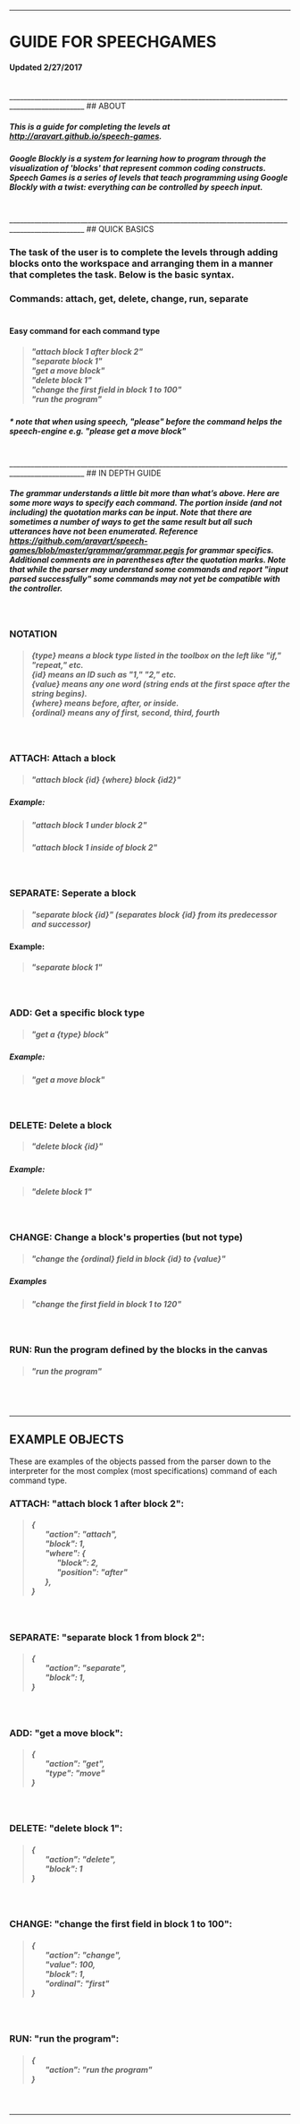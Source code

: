 ___________________________________________________________________________________________________
# GUIDE FOR SPEECHGAMES
#### Updated 2/27/2017

<br/>
___________________________________________________________________________________________________
## ABOUT

##### This is a guide for completing the levels at http://aravart.github.io/speech-games.

##### Google Blockly is a system for learning how to program through the visualization of 'blocks' that represent common coding constructs. Speech Games is a series of levels that teach programming using Google Blockly with a twist: everything can be controlled by speech input.

<br/>
___________________________________________________________________________________________________
## QUICK BASICS

### The task of the user is to complete the levels through adding blocks onto the workspace and arranging them in a manner that  completes the task. Below is the basic syntax.

### Commands: attach, get, delete, change, run, separate <br/> <br/>

#### Easy command for each command type
> ##### "attach block 1 after block 2" <br/> "separate block 1" <br/> "get a move block" <br/> "delete block 1" <br/> "change the first field in block 1 to 100" <br/> "run the program" <br/>

##### \* note that when using speech, "please" before the command helps the speech-engine e.g.  "please get a move block"

<br/>
___________________________________________________________________________________________________
## IN DEPTH GUIDE

##### The grammar understands a little bit more than what’s above. Here are some more ways to specify each command. The portion inside (and not including) the quotation marks can be input. Note that there are sometimes a number of ways to get the same result but all such utterances have not been enumerated. Reference https://github.com/aravart/speech-games/blob/master/grammar/grammar.pegjs for grammar specifics. Additional comments are in parentheses after the quotation marks. Note that while the parser may understand some commands and report "input parsed successfully" some commands may not yet be compatible with the controller.

<br/>

### NOTATION
>#####  {type} means a block type listed in the toolbox on the left like "if," "repeat," etc. <br/> {id} means an ID such as "1," "2," etc. <br/> {value} means any one word (string ends at the first space after the string begins). <br/> {where} means before, after, or inside. <br/> {ordinal} means any of first, second, third, fourth <br/>
<br/>

### ATTACH: Attach a block <br/>
>##### "attach block {id} {where} block {id2}"  <br/>
##### Example:
>##### "attach block 1 under block 2"
>##### "attach block 1 inside of block 2"

<br/>

### SEPARATE: Seperate a block <br/>
>##### "separate block {id}" (separates block {id} from its predecessor and successor) <br/>
#### Example:
>##### "separate block 1"

<br/>

### ADD: Get a specific block type <br/>
>##### "get a {type} block" <br/> 
##### Example:
>##### "get a move block"

<br/>

### DELETE: Delete a block <br/>
>##### "delete block {id}" <br/>
##### Example:
>##### "delete block 1"

<br/>

### CHANGE: Change a block's properties (but not type) <br/>
>##### "change the {ordinal} field in block {id} to {value}" <br/>
##### Examples
>##### "change the first field in block 1 to 120" <br/>

 <br/>

### RUN: Run the program defined by the blocks in the canvas
>##### "run the program" <br/>

<br/> <br/>
___________________________________________________________________________________________________
## EXAMPLE OBJECTS

These are examples of the objects passed from the parser down to the interpreter for the most
complex (most specifications) command of each command type.
<br/>

### ATTACH: "attach block 1 after block 2": <br/>
>##### { <br/> &ensp;&ensp;&ensp; "action": "attach", <br/> &ensp;&ensp;&ensp; "block": 1, <br/> &ensp;&ensp;&ensp; "where": { <br/>  &ensp;&ensp;&ensp;&ensp;&ensp;&ensp; "block": 2, <br/> &ensp;&ensp;&ensp;&ensp;&ensp;&ensp; "position": "after" <br/>  &ensp;&ensp;&ensp; }, <br/> }

<br/>

### SEPARATE: "separate block 1 from block 2": <br/>
>##### { <br/> &ensp;&ensp;&ensp; "action": "separate",  <br/> &ensp;&ensp;&ensp; "block": 1, <br/> }

<br/>

### ADD: "get a move block": <br/>
>##### { <br/> &ensp;&ensp;&ensp; "action": "get", <br/> &ensp;&ensp;&ensp; "type": "move" <br/>}

<br/>

### DELETE: "delete block 1": <br/>
>##### { <br/> &ensp;&ensp;&ensp; "action": "delete", <br/> &ensp;&ensp;&ensp; "block": 1 <br/> }

<br/>

### CHANGE: "change the first field in block 1 to 100": <br/>
>##### { <br/> &ensp;&ensp;&ensp; "action": "change", <br/> &ensp;&ensp;&ensp; "value": 100, <br/> &ensp;&ensp;&ensp; "block": 1, <br/> &ensp;&ensp;&ensp; "ordinal": "first" <br/> }

<br/>

### RUN: "run the program": <br/>
>##### { <br/> &ensp;&ensp;&ensp; "action": "run the program" <br/> }

<br/>

___________________________________________________________________________________________________
